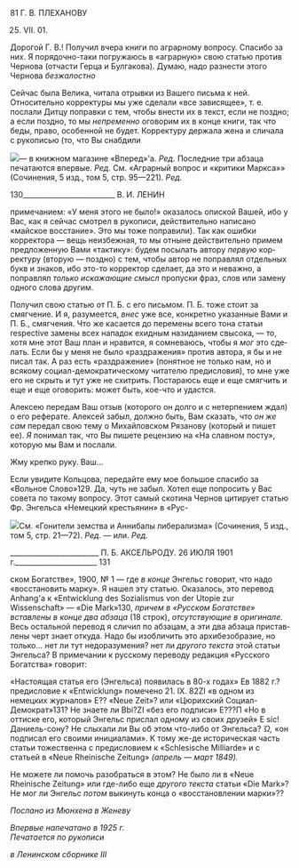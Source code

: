 81 Г. В. ПЛЕХАНОВУ

25. VII. 01.

Дорогой Г. В.! Получил вчера книги по аграрному вопросу. Спасибо за них. Я поря­дочно-таки погружаюсь в «аграрную» свою статью против Чернова (отчасти Герца и Булгакова). Думаю, надо разнести этого Чернова _безжалостно_

Сейчас была Велика, читала отрывки из Вашего письма к ней. Относительно коррек­туры мы уже сделали «все зависящее», т. е. послали Дитцу поправки с тем, чтобы вне­сти их в текст, если не поздно; а если поздно, то мы _непременно_ оговорим их в конце книги, так что беды, право, особенной не будет. Корректуру держала жена и сличала с рукописью (то, что Вы снабдили

![](file:///C:/Users/bot32/AppData/Local/Temp/msohtmlclip1/01/clip_image001.png)— в книжном магазине «Вперед»'а. _Ред._ Последние три абзаца печатаются впервые. _Ред._ См. «Аграрный вопрос и «критики Маркса»» (Сочинения, 5 изд., том 5, стр. 95—221). _Ред._

  

130__________________________ В. И. ЛЕНИН

примечанием: «У меня этого не было!» оказалось опиской Вашей, ибо у Вас, как я сей­час смотрел в рукописи, действительно написано «майское восстание». Это мы тоже поправили). Так как ошибки корректора — вещь неизбежная, то мы отныне действи­тельно примем предложенную Вами «тактику»: будем посылать автору _первую_ кор­ректуру (вторую — поздно) с тем, чтобы автор не поправлял отдельных букв и знаков, ибо это-то корректор сделает, да это и неважно, а поправлял _только искажающие_ _смысл_ пропуски фраз, слов или замену одного слова другим.

Получил свою статью от П. Б. с его письмом. П. Б. тоже стоит за смягчение. И я, ра­зумеется, _внес_ уже все, конкретно указанные Вами и П. Б., смягчения. Что же касается до перемены всего тона статьи respective замены всех нападок ехидным назиданием свысока, — то, хотя мне этот Ваш план и нравится, я сомневаюсь, чтобы я _мог_ это сде­лать. Если бы у меня не было «раздражения» против автора, я бы и не писал так. А раз есть «раздражение» (понятное не только нам, но и всякому социал-демократическому читателю предисловия), то мне уже его не скрыть и тут уже не схитрить. Постараюсь еще и еще смягчить и еще и еще оговорить: может быть, кое-что и удастся.

Алексею передам Ваш отзыв (которого он долго и с нетерпением ждал) о его рефе­рате. Алексей забыл, должно быть, Вам сказать, что _он же сам_ передал свою тему о Михайловском Рязанову (который и пишет ее). _Я_ понимал так, что Вы пишете рецен­зию на «На славном посту», которую мы Вам и послали.

Жму крепко руку. Ваш...

Если увидите Кольцова, передайте ему мое большое спасибо за «Вольное Слово»129. Да, чуть не забыл. Хотел еще попросить у Вас совета по такому вопросу. Этот самый скотина Чернов цитирует статью Фр. Энгельса «Немецкий крестьянин» в «Рус-

![](file:///C:/Users/bot32/AppData/Local/Temp/msohtmlclip1/01/clip_image002.png)См. «Гонители земства и Аннибалы либерализма» (Сочинения, 5 изд., том 5, стр. 21—72). _Ред._ — или. _Ред._

  

_________________________ П. Б. АКСЕЛЬРОДУ. 26 ИЮЛЯ 1901 г._______________________ 131

ском Богатстве», 1900, № 1 — где _в конце_ Энгельс говорит, что надо «восстановить марку». Я нашел эту статью. Оказалось, это перевод Anhang'a к «Entwicklung des Sozialismus von der Utopie zur Wissenschaft» — «Die Mark»130, _причем в «Русском Богатстве» вставлены в конце два абзаца_ (18 строк), _отсутствующие в оригинале._ Весь остальной перевод я сличил по абзацам, а эти два абзаца пристав­лены черт знает откуда. Надо бы изобличить это архибезобразие, но только... нет ли тут недоразумения? нет ли _другого текста_ этой статьи Энгельса? В примечании к русско­му переводу редакция «Русского Богатства» говорит:

«Настоящая статья его (Энгельса) появилась в 80-х годах» Ев 1882 г.? предисловие к «Entwicklung» помечено 21. IX. 82ZI «в одном из немецких журналов» Е?? «Neue Zeit»? или «Цюрихский Социал-Демократ»131? Не знаете ли Bbi?ZI «без его подписи» Е???П «Но в оттиске его, который Энгельс прислал одному из своих друзей» Ε sic! Даниель-сону? Не слыхали ли Вы об этом что-либо от Энгельса? _Ώ,_ «он подписал его своими инициалами». К тому же-де историческая часть статьи тожественна с предисловием к «Schlesische Milliarde» и с статьей в «Neue Rheinische Zeitung» _(апрель_ — _март 1849)._

Не можете ли помочь разобраться в этом? Не было ли в «Neue Rheinische Zeitung» или где-либо еще _другого текста_ статьи «Die Mark»? He мог ли Энгельс _потом_ выки­нуть конца о «восстановлении марки»??

_Послано из Мюнхена в Женеву_

_Впервые напечатано в 1925 г.                                                                     Печатается по рукописи_

_в Ленинском сборнике_ _III_